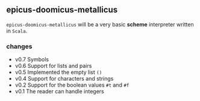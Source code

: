 ## epicus-doomicus-metallicus

`epicus-doomicus-metallicus` will be a very basic **scheme** interpreter written in `Scala`.

### changes

* v0.7 Symbols
* v0.6 Support for lists and pairs
* v0.5 Implemented the empty list `()`
* v0.4 Support for characters and strings
* v0.2 Support for the boolean values `#t` and `#f`
* v0.1 The reader can handle integers

